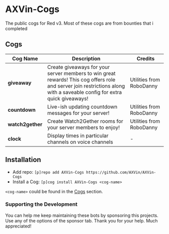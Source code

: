# AXVin-Cogs
The public cogs for Red v3. Most of these cogs are from bounties that i completed

## Cogs
| Cog Name | Description | Credits |
| -------- | ----------- | ------- |
| **giveaway** | Create giveaways for your server members to win great rewards! This cog offers role and server join restrictions along with a saveable config for extra quick giveaways! | Utilities from RoboDanny |
| **countdown** | Live-ish updating countdown messages for your server! | Utilities from RoboDanny |
| **watch2gether** | Create Watch2Gether rooms for your server members to enjoy! | Utilities from RoboDanny |
| **clock** | Display times in particular channels on voice channels | - |


## Installation
* Add repo: `[p]repo add AXVin-Cogs https://github.com/AXVin/AXVin-Cogs`
* Install a Cog: `[p]cog install AXVin-Cogs <cog-name>`

`<cog-name>` could be found in the [Cogs](#cogs) section.


### Supporting the Development
You can help me keep maintaining these bots by sponsoring this projects.
Use any of the options of the sponsor tab. Thank you for your help. Much appreciated!

